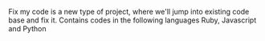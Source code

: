 Fix my code is a new type of project, where we'll jump into existing code base and fix it. Contains codes in the following languages Ruby, Javascript and Python
